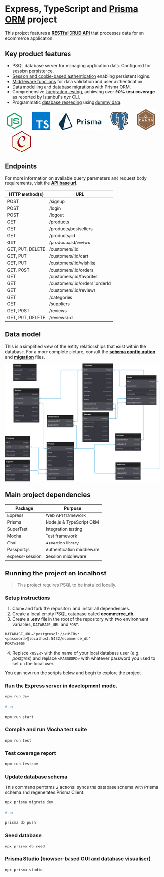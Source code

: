 # Express, TypeScript and [Prisma ORM](https://www.prisma.io/) project

This project features a **[RESTful CRUD API](https://taliphus.vercel.app/api)** that processes data for an ecommerce application.

## Key product features
- PSQL database server for managing application data. Configured for [session persistence](./auth/session.ts).
- [Session and cookie-based authentication](./auth/) enabling persistent logins.
- [Middleware functions](./middleware) for data validation and user authentication
- [Data modelling](./prisma/schema.prisma) and [database migrations](./prisma/migrations/20230728105408_/migration.sql) with Prisma ORM.
- Comprehensive [integration testing](./api_tests/), achieving over **90% test coverage** as reported by Istanbul's *nyc* CLI.
- Programmatic [database reseeding](/prisma/seed.ts) using [dummy data](/prisma/dev_data.ts).

<p float="left">
  <img src="./icons/node.svg" width="60" />
  &nbsp;&nbsp;&nbsp;&nbsp;&nbsp;
  <img src="./icons/ts.svg" width="60" />
  &nbsp;&nbsp;&nbsp;&nbsp;&nbsp;
  <img src="./icons/prisma.svg" width="140" />
  &nbsp;&nbsp;&nbsp;&nbsp;&nbsp;
  <img src="./icons/psql.svg" width="60" /> 
  &nbsp;&nbsp;&nbsp;&nbsp;&nbsp;
  <img src="./icons/mocha.svg" width="60" /> 
  &nbsp;&nbsp;&nbsp;&nbsp;&nbsp;
  <img src="./icons/chai.svg" width="60" />
</p>

## Endpoints
For more information on available query parameters and request body requirements, visit the **[API base url](https://taliphus.vercel.app/api)**.

| HTTP method(s) | URL
|---|---|
POST | /signup
POST | /login
POST | /logout
GET | /products
GET | /products/bestsellers
GET | /products/:id
GET | /products/:id/reviws
GET, PUT, DELETE | /customers/:id
GET, PUT | /customers/:id/cart
GET, PUT | /customers/:id/wishlist
GET, POST | /customers/:id/orders
GET | /customers/:id/favorites
GET | /customers/:id/orders/:orderId
GET | /customers/:id/reviews
GET | /categories
GET | /suppliers
GET, POST | /reviews
GET, PUT, DELETE | /reviews/:id

## Data model
This is a simplified view of the entity relationships that exist within the database. For a more complete picture, consult the **[schema configuration](/prisma/schema.prisma)** and **[migration](/prisma//migrations/20230728105408_/migration.sql)** files.

<img src="./icons/erd-dark.svg" width="900" /> 

## Main project dependencies
| Package | Purpose
|---|---|
Express | Web API framework
Prisma | Node.js & TypeScript ORM
SuperTest | Integration testing
Mocha | Test framework
Chai | Assertion library
Passport.js | Authentication middleware
express-session | Session middleware


## Running the project on localhost
> This project requires PSQL to be installed locally.

### Setup instructions
1) Clone and fork the repository and install all dependencies.
2) Create a local empty PSQL database called **ecommerce_db**.
3) Create a **.env** file in the root of the repository with two environment variables, ```DATABASE_URL``` and ```PORT```.
```
DATABASE_URL="postgresql://<USER>:<password>@localhost:5432/ecommerce_db"
PORT=3000
```
4) Replace ```<USER>``` with the name of your local database user (e.g. *postgres*) and replace ```<PASSWORD>``` with whatever password you used to set up the local user.

You can now run the scripts below and begin to explore the project.

### Run the Express server in development mode.
```sh
npm run dev

# or

npm run start
```

### Compile and run Mocha test suite
```sh
npm run test
```

### Test coverage report 
```sh
npm run testcov
```

### Update database schema 
This command performs 2 actions: syncs the database schema with Prisma schema and regenerates Prisma Client.
```sh
npx prisma migrate dev

# or

prisma db push
```

### Seed database
```sh
npx prisma db seed
```

### [Prisma Studio](https://www.prisma.io/studio) (browser-based GUI and database visualiser)
```sh
npx prisma studio
```